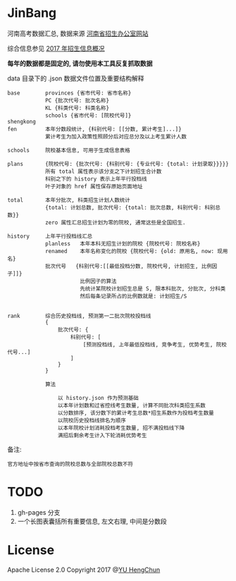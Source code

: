 # JinBang

河南高考数据汇总, 数据来源 [河南省招生办公室网站](http://www.heao.gov.cn/)

综合信息参见 [2017 年招生信息概况][summary]

**每年的数据都是固定的, 请勿使用本工具反复抓取数据**

data 目录下的 .json 数据文件位置及重要结构解释

```
base        provinces {省市代号: 省市名称}
			PC {批次代号: 批次名称}
			KL {科类代号: 科类名称}
			schools {省市代号: [院校代号]}
shengkong
fen         本年分数段统计, {科别代号: [[分数, 累计考生]...]}
            累计考生为加入政策性照顾分后对应总分及以上考生累计人数

schools     院校基本信息, 可用于生成信息表格

plans       {院校代号: {批次代号: {科别代号: {专业代号: {total: 计划录取}}}}}
            所有 total 属性表示该分支之下计划招生合计数
            科别之下的 history 表示上年平行投档线
            叶子对象的 href 属性保存原始页面地址

total       本年分批次, 科类招生计划人数统计
            {total: 计划总数, 批次代号: {total: 批次总数, 科别代号: 科别总数}}
            zero 属性汇总招生计划为零的院校, 通常这些是全国招生.

history     上年平行投档线汇总
            planless   本年本科无招生计划的院校 {院校代号: 院校名称}
            renamed    本年名称变化的院校 {院校代号: {old: 原用名, now: 现用名}
            批次代号   {科别代号:[[最低投档分数, 院校代号, 计划招生, 比例因子]]}
                       比例因子的算法
                       先统计某院校计划招生总是 S, 限本科批次, 分批次, 分科类
                       然后每条记录所占的比例数就是: 计划招生/S


rank        综合历史投档线, 预测第一二批次院校投档线
            {
                批次代号: {
                    科别代号: [
                        [预测投档线, 上年最低投档线, 竞争考生, 优势考生, 院校代号...]
                    ]
                }
            }

            算法

                以 history.json 作为预测基础
                以本年计划数和过省控线考生数量, 计算不同批次科类招生系数
                以分数排序, 该分数下的累计考生总数*招生系数作为投档考生数量
                以院校历史投档线排名为顺序
                以本年院校计划消耗投档考生数量, 招不满投档线下降
                满招后剩余考生计入下轮消耗优势考生

```

备注:

	官方地址中按省市查询的院校总数与全部院校总数不符

# TODO

 1. gh-pages 分支
 2. 一个长图表囊括所有重要信息, 左文右理, 中间是分数段

# License

Apache License 2.0 Copyright 2017 @[YU HengChun](https://github.com/achun)


[summary]: https://raw.githubusercontent.com/achun/JinBang/master/data/summary.txt